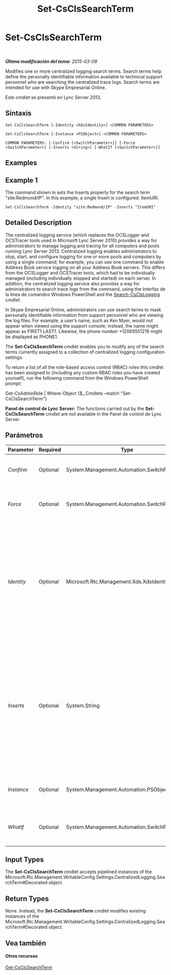 ﻿---
title: Set-CsClsSearchTerm
TOCTitle: Set-CsClsSearchTerm
ms:assetid: 57ccaf25-31ab-4059-8dc4-144f29f3af68
ms:mtpsurl: https://technet.microsoft.com/es-es/library/JJ204911(v=OCS.15)
ms:contentKeyID: 48275327
ms.date: 01/07/2017
mtps_version: v=OCS.15
ms.translationtype: HT
---

# Set-CsClsSearchTerm

 

_**Última modificación del tema:** 2015-03-09_

Modifies one or more centralized logging search terms. Search terms help define the personally identifiable information available to technical support personnel who are searching the centralized trace logs. Search terms are intended for use with Skype Empresarial Online.

Este cmdlet se presentó en Lync Server 2013.

## Sintaxis

    Set-CsClsSearchTerm [-Identity <XdsIdentity>] <COMMON PARAMETERS>

    Set-CsClsSearchTerm [-Instance <PSObject>] <COMMON PARAMETERS>

    COMMON PARAMETERS: [-Confirm [<SwitchParameter>]] [-Force <SwitchParameter>] [-Inserts <String>] [-WhatIf [<SwitchParameter>]]

## Examples

## Example 1

The command shown in sets the Inserts property for the search term "site:Redmond/IP". In this example, a single Insert is configured: ItemURI.

    Set-CsClsSearchTerm -Identity "site:Redmond/IP" -Inserts "ItemURI"

## Detailed Description

The centralized logging service (which replaces the OCSLogger and OCSTracer tools used in Microsoft Lync Server 2010) provides a way for administrators to manage logging and tracing for all computers and pools running Lync Server 2013. Centralized logging enables administrators to stop, start, and configure logging for one or more pools and computers by using a single command; for example, you can use one command to enable Address Book service logging on all your Address Book servers. This differs from the OCSLogger and OCSTracer tools, which had to be individually managed (including individually stopped and started) on each server. In addition, the centralized logging service also provides a way for administrators to search trace logs from the command, using the Interfaz de la línea de comandos Windows PowerShell and the [Search-CsClsLogging](search-csclslogging.md) cmdlet.

In Skype Empresarial Online, administrators can use search terms to mask personally identifiable information from support personnel who are viewing the log files. For example, a user’s name, such as Ken Myer, would not appear when viewed using the support console; instead, the name might appear as FIRST1 LAST1. Likewise, the phone number +12065551219 might be displayed as PHONE1.

The **Set-CsClsSearchTerm** cmdlet enables you to modify any of the search terms currently assigned to a collection of centralized logging configuration settings.

To return a list of all the role-based access control (RBAC) roles this cmdlet has been assigned to (including any custom RBAC roles you have created yourself), run the following command from the Windows PowerShell prompt:

Get-CsAdminRole | Where-Object {$\_.Cmdlets –match "Set-CsClsSearchTerm"}

**Panel de control de Lync Server:** The functions carried out by the **Set-CsClsSearchTerm** cmdlet are not available in the Panel de control de Lync Server.

## Parámetros


<table>
<colgroup>
<col style="width: 25%" />
<col style="width: 25%" />
<col style="width: 25%" />
<col style="width: 25%" />
</colgroup>
<thead>
<tr class="header">
<th>Parameter</th>
<th>Required</th>
<th>Type</th>
<th>Description</th>
</tr>
</thead>
<tbody>
<tr class="odd">
<td><p><em>Confirm</em></p></td>
<td><p>Optional</p></td>
<td><p>System.Management.Automation.SwitchParameter</p></td>
<td><p>Prompts you for confirmation before executing the command.</p></td>
</tr>
<tr class="even">
<td><p><em>Force</em></p></td>
<td><p>Optional</p></td>
<td><p>System.Management.Automation.SwitchParameter</p></td>
<td><p>Suppresses the display of any non-fatal error message that might occur when running the command.</p></td>
</tr>
<tr class="odd">
<td><p><em>Identity</em></p></td>
<td><p>Optional</p></td>
<td><p>Microsoft.Rtc.Management.Xds.XdsIdentity</p></td>
<td><p>Unique identifier of the search term to be modified. A search term consists of two parts: the scope where the term is configured (that is, the collection of centralized logging configuration settings where the term can be found) and the term name. For example:</p>
<p>-Identity &quot;site:Redmond/CallID&quot;</p>
<p>You cannot use wildcards when specifying the Identity.</p></td>
</tr>
<tr class="even">
<td><p><em>Inserts</em></p></td>
<td><p>Optional</p></td>
<td><p>System.String</p></td>
<td><p>Specify how personally identifiable information is masked when viewing the log files. For example, the Insert &quot;ItemURI&quot; indicates that user URI information should be masked. As a result, a user URI such as sip:kenmyer@litwareinc.com will appear as a generic URI that hides the user name but preserve the domain name:</p>
<p>Sip:USER1@litwareinc.com</p>
<p>Inserts mask such things as user names and computer names; phone numbers; and IP addresses.</p></td>
</tr>
<tr class="odd">
<td><p><em>Instance</em></p></td>
<td><p>Optional</p></td>
<td><p>System.Management.Automation.PSObject</p></td>
<td><p>Allows you to pass a reference to an object rather than set individual parameter values.</p></td>
</tr>
<tr class="even">
<td><p><em>WhatIf</em></p></td>
<td><p>Optional</p></td>
<td><p>System.Management.Automation.SwitchParameter</p></td>
<td><p>Describes what would happen if you executed the command without actually executing the command.</p></td>
</tr>
</tbody>
</table>


## Input Types

The **Set-CsClsSearchTerm** cmdlet accepts pipelined instances of the Microsoft.Rtc.Management.WritableConfig.Settings.CentralizedLogging.SearchTerm\#Decorated object.

## Return Types

None. Instead, the **Set-CsClsSearchTerm** cmdlet modifies existing instances of the Microsoft.Rtc.Management.WritableConfig.Settings.CentralizedLogging.SearchTerm\#Decorated object.

## Vea también

#### Otros recursos

[Get-CsClsSearchTerm](get-csclssearchterm.md)

